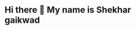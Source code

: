 # Hi there 👋 My name is Shekhar gaikwad
<!--
**ShekharGaikwadDS/ShekharGaikwadDS** is a ✨ _special_ ✨ repository because its `README.md` (this file) appears on your GitHub profile.

Here are some ideas to get you started:
 ###### I am a AI/ML Enthusiast working on some exciting AI For Social Good Problems
- 🔭 I’m currently working on ...
- 🌱 I’m currently learning ...
- 👯 I’m looking to collaborate on ...
- 🤔 I’m looking for help with ...
- 💬 Ask me about ...
- 📫 How to reach me: ...
- 😄 Pronouns: ...
- ⚡ Fun fact: ...
-->
